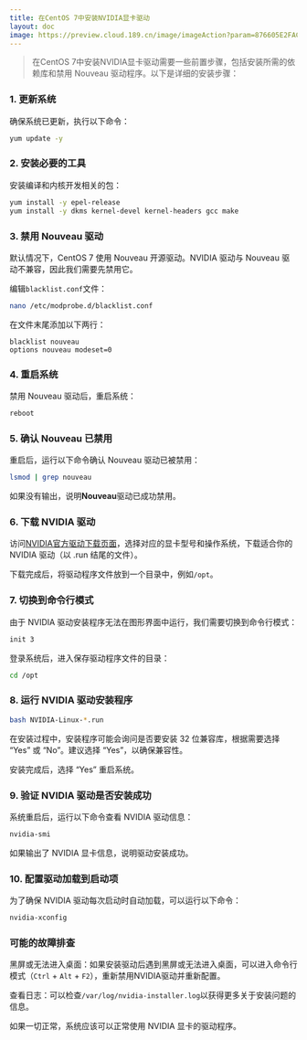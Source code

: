 ```yaml
---
title: 在CentOS 7中安装NVIDIA显卡驱动
layout: doc
image: https://preview.cloud.189.cn/image/imageAction?param=876605E2FAC59C71CD6AF240ADB82887016BA5BA19BF51BF1C55177ECCAF535AAF10831B0057DEDAAB9C7ABF05A89F9715D7E251DA631D57CDB9BA1E76787A286493164EB6285F1030C27B271C136CB45F56D577D10C944B0404D508D3408B73A8F8E9F677EDC12E8EBE3691
---
```


> 在CentOS 7中安装NVIDIA显卡驱动需要一些前置步骤，包括安装所需的依赖库和禁用 Nouveau 驱动程序。以下是详细的安装步骤：

### 1. 更新系统

确保系统已更新，执行以下命令：

```bash
yum update -y
```

### 2. 安装必要的工具

安装编译和内核开发相关的包：

```bash
yum install -y epel-release
yum install -y dkms kernel-devel kernel-headers gcc make
```

### 3. 禁用 Nouveau 驱动

默认情况下，CentOS 7 使用 Nouveau 开源驱动。NVIDIA 驱动与 Nouveau 驱动不兼容，因此我们需要先禁用它。

编辑`blacklist.conf`文件：

```bash
nano /etc/modprobe.d/blacklist.conf
```

在文件末尾添加以下两行：

```
blacklist nouveau
options nouveau modeset=0
```

### 4. 重启系统

禁用 Nouveau 驱动后，重启系统：

```bash
reboot
```

### 5. 确认 Nouveau 已禁用

重启后，运行以下命令确认 Nouveau 驱动已被禁用：

```bash
lsmod | grep nouveau
```

如果没有输出，说明**Nouveau**驱动已成功禁用。

### 6. 下载 NVIDIA 驱动

访问[NVIDIA官方驱动下载页面](https://www.nvidia.com/en-us/drivers/)，选择对应的显卡型号和操作系统，下载适合你的 NVIDIA 驱动（以 .run 结尾的文件）。

下载完成后，将驱动程序文件放到一个目录中，例如`/opt`。

### 7. 切换到命令行模式

由于 NVIDIA 驱动安装程序无法在图形界面中运行，我们需要切换到命令行模式：

```bash
init 3
```

登录系统后，进入保存驱动程序文件的目录：

```bash
cd /opt
```

### 8. 运行 NVIDIA 驱动安装程序

```bash
bash NVIDIA-Linux-*.run
```

在安装过程中，安装程序可能会询问是否要安装 32 位兼容库，根据需要选择 “Yes” 或 “No”。建议选择 “Yes”，以确保兼容性。

安装完成后，选择 “Yes” 重启系统。

### 9. 验证 NVIDIA 驱动是否安装成功

系统重启后，运行以下命令查看 NVIDIA 驱动信息：

```bash
nvidia-smi
```

如果输出了 NVIDIA 显卡信息，说明驱动安装成功。

### 10. 配置驱动加载到启动项

为了确保 NVIDIA 驱动每次启动时自动加载，可以运行以下命令：

```bash
nvidia-xconfig
```

### 可能的故障排查

黑屏或无法进入桌面：如果安装驱动后遇到黑屏或无法进入桌面，可以进入命令行模式（`Ctrl` + `Alt` + `F2`），重新禁用NVIDIA驱动并重新配置。

查看日志：可以检查`/var/log/nvidia-installer.log`以获得更多关于安装问题的信息。

如果一切正常，系统应该可以正常使用 NVIDIA 显卡的驱动程序。
